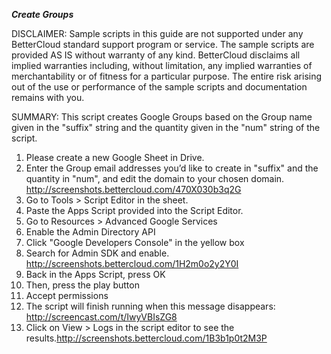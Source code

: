 ***Create Groups***

DISCLAIMER: Sample scripts in this guide are not supported under any BetterCloud standard support program or service. The sample scripts are provided AS IS without warranty of any kind. BetterCloud disclaims all implied warranties including, without limitation, any implied warranties of merchantability or of fitness for a particular purpose. The entire risk arising out of the use or performance of the sample scripts and documentation remains with you.

SUMMARY: This script creates Google Groups based on the Group name given in the "suffix" string and the quantity given in the "num" string of the script.

1) Please create a new Google Sheet in Drive.
2) Enter the Group email addresses you’d like to create in "suffix" and the quantity in "num", and edit the domain to your chosen domain. http://screenshots.bettercloud.com/470X030b3q2G
3) Go to Tools > Script Editor in the sheet.
4) Paste the Apps Script provided into the Script Editor.
5) Go to Resources > Advanced Google Services
6) Enable the Admin Directory API
7) Click "Google Developers Console" in the yellow box 
8) Search for Admin SDK and enable. http://screenshots.bettercloud.com/1H2m0o2y2Y0I
9) Back in the Apps Script, press OK
10) Then, press the play button
11) Accept permissions
12) The script will finish running when this message disappears: http://screencast.com/t/IwyVBIsZG8
13) Click on View > Logs in the script editor to see the results.http://screenshots.bettercloud.com/1B3b1p0t2M3P
